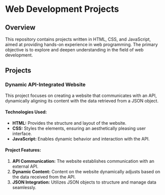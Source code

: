 # Web Development Projects

## Overview

This repository contains projects written in HTML, CSS, and JavaScript, aimed at providing hands-on experience in web programming. The primary objective is to explore and deepen understanding in the field of web development.

## Projects

### Dynamic API-Integrated Website

This project focuses on creating a website that communicates with an API, dynamically aligning its content with the data retrieved from a JSON object.

#### Technologies Used:

- **HTML:** Provides the structure and layout of the website.
- **CSS:** Styles the elements, ensuring an aesthetically pleasing user interface.
- **JavaScript:** Enables dynamic behavior and interaction with the API.

#### Project Features:

1. **API Communication:** The website establishes communication with an external API.
2. **Dynamic Content:** Content on the website dynamically adjusts based on the data received from the API.
3. **JSON Integration:** Utilizes JSON objects to structure and manage data seamlessly.
